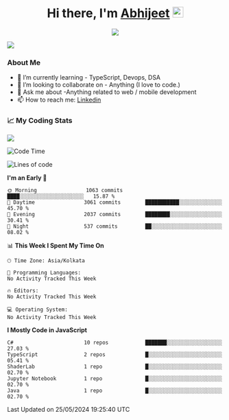 <div align="center">
   <h1>Hi there, I'm <a href="">Abhijeet</a> <img src="https://media.giphy.com/media/hvRJCLFzcasrR4ia7z/giphy.gif" width="25px"> </h1>
   
   
   <img src="https://pronoun.cyou/x/y?subject=He&object=Him&height=20"> 
</div>

![](https://komarev.com/ghpvc/?username=abhijeetsingh-22)

<h3>About Me </h3>

<!-- - 🔭 I’m currently working on - My engineering Capstone Project -->
- 🌱 I’m currently learning - TypeScript, Devops, DSA
- 👯 I’m looking to collaborate on - Anything (I love to code.)
- 💬 Ask me about -Anything related to web / mobile development
- 📫 How to reach me: [Linkedin](https://www.linkedin.com/in/amabhijeet/)

### &#128200; My Coding Stats

<img align="center" src="https://github-readme-stats.vercel.app/api?username=abhijeetsingh-22&count_private=true&show_icons=true&theme=default&hide=stars" />

<!--START_SECTION:waka-->
![Code Time](http://img.shields.io/badge/Code%20Time-463%20hrs%2033%20mins-blue)

![Lines of code](https://img.shields.io/badge/From%20Hello%20World%20I%27ve%20Written-42.7%20million%20lines%20of%20code-blue)

**I'm an Early 🐤** 

```text
🌞 Morning                1063 commits        ████░░░░░░░░░░░░░░░░░░░░░   15.87 % 
🌆 Daytime                3061 commits        ███████████░░░░░░░░░░░░░░   45.70 % 
🌃 Evening                2037 commits        ████████░░░░░░░░░░░░░░░░░   30.41 % 
🌙 Night                  537 commits         ██░░░░░░░░░░░░░░░░░░░░░░░   08.02 % 
```


📊 **This Week I Spent My Time On** 

```text
🕑︎ Time Zone: Asia/Kolkata

💬 Programming Languages: 
No Activity Tracked This Week

🔥 Editors: 
No Activity Tracked This Week

💻 Operating System: 
No Activity Tracked This Week
```

**I Mostly Code in JavaScript** 

```text
C#                       10 repos            ███████░░░░░░░░░░░░░░░░░░   27.03 % 
TypeScript               2 repos             █░░░░░░░░░░░░░░░░░░░░░░░░   05.41 % 
ShaderLab                1 repo              █░░░░░░░░░░░░░░░░░░░░░░░░   02.70 % 
Jupyter Notebook         1 repo              █░░░░░░░░░░░░░░░░░░░░░░░░   02.70 % 
Java                     1 repo              █░░░░░░░░░░░░░░░░░░░░░░░░   02.70 % 
```




 Last Updated on 25/05/2024 19:25:40 UTC
<!--END_SECTION:waka-->
